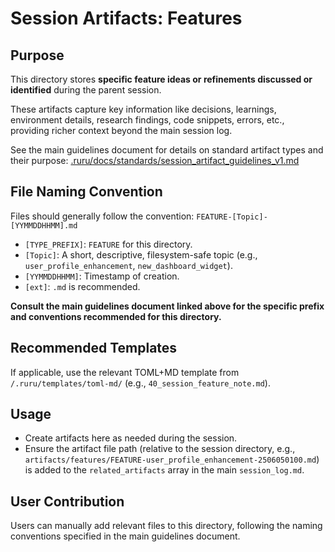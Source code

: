 # Session Artifacts: Features

## Purpose

This directory stores **specific feature ideas or refinements discussed or identified** during the parent session.

These artifacts capture key information like decisions, learnings, environment details, research findings, code snippets, errors, etc., providing richer context beyond the main session log.

See the main guidelines document for details on standard artifact types and their purpose:
[.ruru/docs/standards/session_artifact_guidelines_v1.md](/.ruru/docs/standards/session_artifact_guidelines_v1.md)

## File Naming Convention

Files should generally follow the convention: `FEATURE-[Topic]-[YYMMDDHHMM].md`

*   `[TYPE_PREFIX]`: `FEATURE` for this directory.
*   `[Topic]`: A short, descriptive, filesystem-safe topic (e.g., `user_profile_enhancement`, `new_dashboard_widget`).
*   `[YYMMDDHHMM]`: Timestamp of creation.
*   `[ext]`: `.md` is recommended.

**Consult the main guidelines document linked above for the specific prefix and conventions recommended for this directory.**

## Recommended Templates

If applicable, use the relevant TOML+MD template from `/.ruru/templates/toml-md/` (e.g., `40_session_feature_note.md`).

## Usage

*   Create artifacts here as needed during the session.
*   Ensure the artifact file path (relative to the session directory, e.g., `artifacts/features/FEATURE-user_profile_enhancement-2506050100.md`) is added to the `related_artifacts` array in the main `session_log.md`.

## User Contribution

Users can manually add relevant files to this directory, following the naming conventions specified in the main guidelines document.